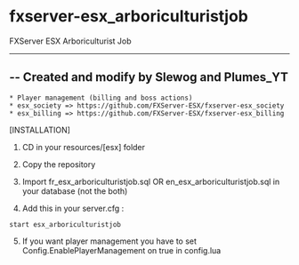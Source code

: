 # fxserver-esx_arboriculturistjob
FXServer ESX Arboriculturist Job

-----------------------------------------
-- Created and modify by Slewog and Plumes_YT
-----------------------------------------

	* Player management (billing and boss actions)
	* esx_society => https://github.com/FXServer-ESX/fxserver-esx_society
	* esx_billing => https://github.com/FXServer-ESX/fxserver-esx_billing

[INSTALLATION]

1) CD in your resources/[esx] folder
2) Copy the repository
3) Import fr_esx_arboriculturistjob.sql OR en_esx_arboriculturistjob.sql in your database (not the both)

4) Add this in your server.cfg :

```
start esx_arboriculturistjob
```

5) If you want player management you have to set Config.EnablePlayerManagement on true in config.lua